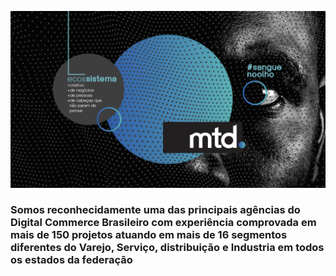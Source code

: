 ![Mtd Banner](./banner-mtd-github-bgblack.png)

### Somos reconhecidamente uma das principais agências do Digital Commerce Brasileiro com experiência comprovada em mais de 150 projetos atuando em mais de 16 segmentos diferentes do Varejo, Serviço, distribuição e Industria em todos os estados da federação
